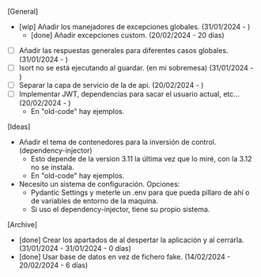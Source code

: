 [General]
- [wip] Añadir los manejadores de excepciones globales. (31/01/2024 - )
  - [done] Añadir excepciones custom. (20/02/2024 - 20 días)
- [ ] Añadir las respuestas generales para diferentes casos globales. (31/01/2024 - )
- [ ] Isort no se está ejecutando al guardar. (en mi sobremesa) (31/01/2024 - )
- [ ] Separar la capa de servicio de la de api. (20/02/2024 - )
- [ ] Implementar JWT, dependencias para sacar el usuario actual, etc... (20/02/2024 - )
  - En "old-code" hay ejemplos.

[Ideas]
- Añadir el tema de contenedores para la inversión de control. (dependency-injector)
  - Esto depende de la version 3.11 la última vez que lo miré, con la 3.12 no se instala.
  - En "old-code" hay ejemplos.
- Necesito un sistema de configuración. Opciones:
  - Pydantic Settings y meterle un .env para que pueda pillaro de ahí o de variables de entorno de la maquina.
  - Si uso el dependency-injector, tiene su propio sistema.

[Archive]
- [done] Crear los apartados de al despertar la aplicación y al cerrarla. (31/01/2024 - 31/01/2024 - 0 días)
- [done] Usar base de datos en vez de fichero fake. (14/02/2024 - 20/02/2024 - 6 días)
